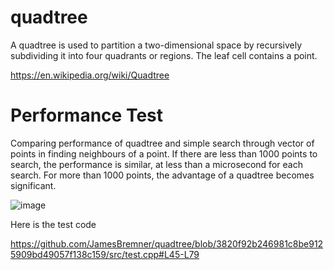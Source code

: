 # quadtree

A quadtree is used to partition a two-dimensional space by recursively subdividing it into four quadrants or regions. The leaf cell contains a point.  

https://en.wikipedia.org/wiki/Quadtree

# Performance Test
 
 Comparing performance of quadtree and simple search through vector of points in finding neighbours of a point.  If there are less than 1000 points to search, the performance is similar, at less than a microsecond for each search.  For more than 1000 points, the advantage of a quadtree becomes significant.
 
![image](https://user-images.githubusercontent.com/2046227/134812073-3a073669-5281-4bc4-8b2c-7b4aaa894c98.png)

Here is the test code

https://github.com/JamesBremner/quadtree/blob/3820f92b246981c8be9125909bd49057f138c159/src/test.cpp#L45-L79
